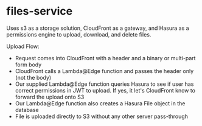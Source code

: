 # files-service

Uses s3 as a storage solution, CloudFront as a gateway, and Hasura as a permissions engine to upload, download, and delete files.

Upload Flow:
- Request comes into CloudFront with a header and a binary or multi-part form body
- CloudFront calls a Lambda@Edge function and passes the header only (not the body)
- Our supplied Lambda@Edge function queries Hasura to see if user has correct permissions in JWT to upload. If yes, it let's CloudFront know to forward the upload onto S3
- Our Lambda@Edge function also creates a Hasura File object in the database
- File is uploaded directly to S3 without any other server pass-through
